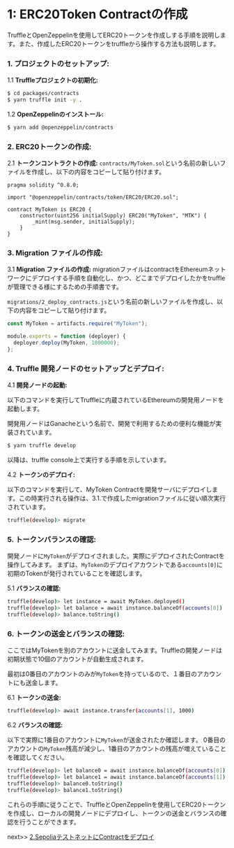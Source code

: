 # 1: ERC20Token Contractの作成

TruffleとOpenZeppelinを使用してERC20トークンを作成しする手順を説明します。また、作成したERC20トークンをtruffleから操作する方法も説明します。

### 1. **プロジェクトのセットアップ:**

1.1 **Truffleプロジェクトの初期化:**
```bash
$ cd packages/contracts
$ yarn truffle init -y .
```

1.2 **OpenZeppelinのインストール:**
```bash
$ yarn add @openzeppelin/contracts
```

### 2. **ERC20トークンの作成:**

2.1 **トークンコントラクトの作成:**
`contracts/MyToken.sol`という名前の新しいファイルを作成し、以下の内容をコピーして貼り付けます。
```solidity
pragma solidity ^0.8.0;

import "@openzeppelin/contracts/token/ERC20/ERC20.sol";

contract MyToken is ERC20 {
    constructor(uint256 initialSupply) ERC20("MyToken", "MTK") {
        _mint(msg.sender, initialSupply);
    }
}
```

### 3. **Migration ファイルの作成:**

3.1 **Migration ファイルの作成:**
migrationファイルはcontractをEthereumネットワークにデプロイする手順を自動化し、かつ、どこまでデプロイしたかをtruffleが管理できる様にするための手順書です。

`migrations/2_deploy_contracts.js`という名前の新しいファイルを作成し、以下の内容をコピーして貼り付けます。

```javascript
const MyToken = artifacts.require("MyToken");

module.exports = function (deployer) {
  deployer.deploy(MyToken, 1000000);
};
```

### 4. **Truffle 開発ノードのセットアップとデプロイ:**

4.1 **開発ノードの起動:**

以下のコマンドを実行してTruffleに内蔵されているEthereumの開発用ノードを起動します。

開発用ノードはGanacheという名前で、開発で利用するための便利な機能が実装されています。

```bash
$ yarn truffle develop
```

以降は、truffle console上で実行する手順を示しています。

4.2 **トークンのデプロイ:**

以下のコマンドを実行して、MyToken Contractを開発サーバにデプロイします。この時実行される操作は、3.1.で作成したmigrationファイルに従い順次実行されています。

```bash
truffle(develop)> migrate
```

### 5. **トークンバランスの確認:**

開発ノードに`MyToken`がデプロイされました。実際にデプロイされたContractを操作してみます。
まずは、`MyToken`のデプロイアカウントである`accounts[0]`に初期のTokenが発行されていることを確認します。

5.1 **バランスの確認:**
```bash
truffle(develop)> let instance = await MyToken.deployed()
truffle(develop)> let balance = await instance.balanceOf(accounts[0])
truffle(develop)> balance.toString()
```

### 6. **トークンの送金とバランスの確認:**

ここではMyTokenを別のアカウントに送金してみます。Truffleの開発ノードは初期状態で10個のアカウントが自動生成されます。

最初は0番目のアカウントのみが`MyToken`を持っているので、１番目のアカウントにも送金します。

6.1 **トークンの送金:**
```bash
truffle(develop)> await instance.transfer(accounts[1], 1000)
```

6.2 **バランスの確認:**

以下で実際に1番目のアカウントに`MyToken`が送金されたか確認します。
0番目のアカウントの`MyToken`残高が減少し、1番目のアカウントの残高が増えていることを確認してください。

```bash
truffle(develop)> let balance0 = await instance.balanceOf(accounts[0])
truffle(develop)> let balance1 = await instance.balanceOf(accounts[1])
truffle(develop)> balance0.toString()
truffle(develop)> balance1.toString()
```

これらの手順に従うことで、TruffleとOpenZeppelinを使用してERC20トークンを作成し、ローカルの開発ノードにデプロイし、トークンの送金とバランスの確認を行うことができます。

next&gt;&gt; [2.SepoliaテストネットにContractをデプロイ](./2_DeploySepolia.md)

